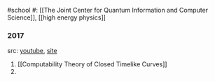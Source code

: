 #school 
#: [[The Joint Center for Quantum Information and Computer Science]], [[high energy physics]] 



### 2017
src: [youtube](https://www.youtube.com/playlist?list=PLUz_4vZOI0H1XnMEj9uk4Ezp9AUJBVAPE), [site](https://cchep2017.quics.umd.edu) 
1. [[Computability Theory of Closed Timelike Curves]] 
2. 